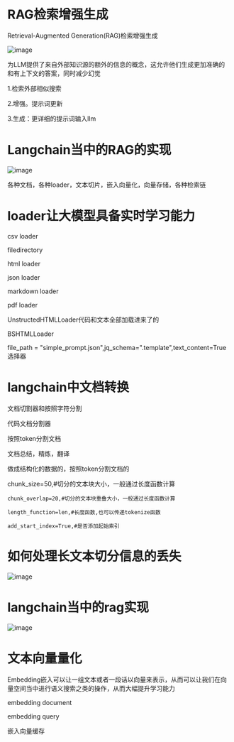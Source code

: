 # RAG检索增强生成

Retrieval-Augmented Generation(RAG)检索增强生成

![image](https://github.com/user-attachments/assets/81012d79-c224-49cd-b5cf-0881094332e3)

为LLM提供了来自外部知识源的额外的信息的概念，这允许他们生成更加准确的和有上下文的答案，同时减少幻觉

1.检索外部相似搜索

2.增强。提示词更新

3.生成：更详细的提示词输入llm

# Langchain当中的RAG的实现

![image](https://github.com/user-attachments/assets/773b0a99-a0e9-4924-97a7-881dc8d9b12c)

各种文档，各种loader，文本切片，嵌入向量化，向量存储，各种检索链

# loader让大模型具备实时学习能力

csv loader

filedirectory

html loader

json loader

markdown loader

pdf loader

UnstructedHTMLLoader代码和文本全部加载进来了的

BSHTMLLoader

file_path = "simple_prompt.json",jq_schema=".template",text_content=True
选择器


# langchain中文档转换

文档切割器和按照字符分割

代码文档分割器

按照token分割文档

文档总结，精炼，翻译

做成结构化的数据的，按照token分割文档的

chunk_size=50,#切分的文本块大小，一般通过长度函数计算

    chunk_overlap=20,#切分的文本块重叠大小，一般通过长度函数计算
    
    length_function=len,#长度函数,也可以传递tokenize函数
    
    add_start_index=True,#是否添加起始索引


# 如何处理长文本切分信息的丢失

![image](https://github.com/user-attachments/assets/bf5062c5-d2b3-485e-b71a-e70dc2bbb0ce)

# langchain当中的rag实现

![image](https://github.com/user-attachments/assets/c8ba0272-55db-4684-b83f-17b793f51b17)

# 文本向量量化

Embedding嵌入可以让一组文本或者一段话以向量来表示，从而可以让我们在向量空间当中进行语义搜索之类的操作，从而大幅提升学习能力

embedding document

embedding query

嵌入向量缓存


